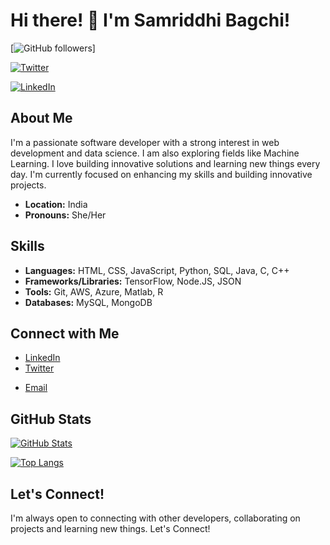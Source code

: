 # Hi there! 👋 I'm Samriddhi Bagchi!

[![GitHub followers](https://img.shields.io/github/followers/Samriddhi28-17?style=social&label=Follow&maxAge=3600)]

[![Twitter](https://img.shields.io/twitter/follow/yourSAMRIDDHIly?style=social)](https://twitter.com/yourSAMRIDDHIly)

[![LinkedIn](https://img.shields.io/badge/LinkedIn-%230077B5.svg?logo=linkedin&logoColor=white)](https://www.linkedin.com/in/samriddhibagchi)


## About Me

I'm a passionate software developer with a strong interest in web development and data science. I am also exploring fields like Machine Learning.  I love building innovative solutions and learning new things every day.  I'm currently focused on enhancing my skills and building innovative projects.

*   **Location:** India
*   **Pronouns:** She/Her
<!--*   **Portfolio:** [Link to Portfolio] -->

## Skills

*   **Languages:** HTML, CSS, JavaScript, Python,  SQL, Java, C, C++
*   **Frameworks/Libraries:**  TensorFlow, Node.JS, JSON
*   **Tools:** Git, AWS, Azure, Matlab, R
*   **Databases:** MySQL, MongoDB

<!--## Projects

[Showcase your most impressive and relevant projects.  Include a brief description, links to the repository or live demo, and any relevant technologies used.]

### [Project Title 1]

[A brief description of the project.  What does it do?  What problem does it solve?]

*   **Technologies:** [List the technologies used]
*   **GitHub Repository:** [Link to the GitHub repository]
*   **Live Demo:** [Link to a live demo (if available)]

[Add similar sections for your other projects.]

### [Project Title 2]

[A brief description of the project.]

*   **Technologies:** [List the technologies used]
*   **GitHub Repository:** [Link to the GitHub repository]

## Contributions

*   [Project Name 1] - [Brief description of your contribution] ([Link to the contribution, e.g., a pull request])
*   [Project Name 2] - [Brief description of your contribution] -->

## Connect with Me

*   [LinkedIn](https://www.linkedin.com/in/samriddhibagchi)
*   [Twitter](https://twitter.com/yourSAMRIDDHIly)
<!--*   [Personal Website]([Website URL]) -->
*   [Email](mailto:samriddhib.contact@gmail.com)

## GitHub Stats

[![GitHub Stats](https://github-readme-stats.vercel.app/api?username=Samriddhi28-17&show_icons=true&theme=dracula)](https://github.com/Samriddhi28-17)

[![Top Langs](https://github-readme-stats.vercel.app/api/top-langs/?username=Samriddhi28-17&layout=compact&theme=dracula)](https://github.com/Samriddhi28-17)

## Let's Connect!

I'm always open to connecting with other developers, collaborating on projects and learning new things. Let's Connect!
